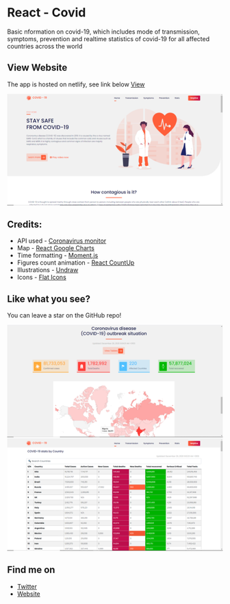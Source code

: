 # React - Covid

Basic nformation on covid-19, which includes mode of transmission, symptoms, prevention and realtime statistics of covid-19 for all affected countries across the world

## View Website

The app is hosted on netlify, see link below
[View](https://kovid-app.netlify.app/)

[![N|Solid](screenshots/home.png)](https://kovid-app.netlify.app/)


## Credits:
- API used - [Coronavirus monitor](https://rapidapi.com/astsiatsko/api/coronavirus-monitor)
- Map - [React Google Charts](https://react-google-charts.com/)
- Time formatting - [Moment.js](https://momentjs.com/)
- Figures count animation - [React CountUp](https://www.npmjs.com/package/react-countup)
- Illustrations - [Undraw](https://undraw.co/)
- Icons - [Flat Icons](https://www.flaticon.com/)



## Like what you see?

You can leave a star on the GitHub repo!

[![N|Solid](screenshots/stats.png)](https://kovid-app.netlify.app/)
[![N|Solid](screenshots/table.png)](https://kovid-app.netlify.app/)


## Find me on 
- [Twitter](https://twitter.com/lollykrown)
- [Website](https://lollykrown.xyz)




